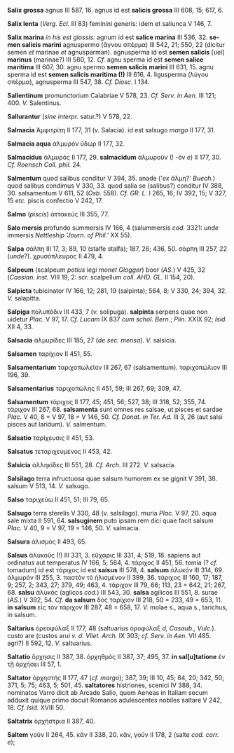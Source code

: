 **Salix grossa** agnus III 587, 16. agnus id est **salicis grossa** III
608, 15; 617, 6.

**Salix lenta** (*Verg. Ecl.* III 83) feminini generis: idem et
saliunca V 146, 7.

**Salix marina** *in his est glossis:* agnum id est **salice marina**
III 536, 32. **se­men salicis marini** agnuspermo (ἄγνου σπέρμα) III 542,
21; 550, 22 (dicitur semen *et* marinae *et* agnusparman). agnusperma id
est **semen salicis** [uel] **marinus** (marinae?) III 580, 12. *Cf.*
agnu sperma id est **semen salice maritima** III 607, 30. agnu spermo
**semen salicis marini** III 631, 15. agnu sperma id est **semen salicis
maritima (!)** III 616, 4. ligusperma (λύγου σπέρμα), agnusperma III
547, 38. *Cf. Diosc.* I 134.

**Sallentinum** promunctorium Calabriae V 578, 23. *Cf. Serv. in Aen.*
III 121; 400. *V.* Salentinus.

**Sallurantur** (*sine interpr.* satur.?) V 578, 22.

**Salmacia** Ἀμφιτρίτη II 177, 31 (*v.* Salacia). id est salsugo *margo*
II 177, 31.

**Salmacia aqua** ἁλμυρὸν ὕδωρ II 177, 32.

**Salmacidus** ἁλμυρός II 177, 29. **salmacidum** ἁλμυροῦν (! -όν *e*)
II 177, 30. *Cf. Roensch Coll. phil.* 24.

**Salmentum** quod salibus conditur V 394, 35. anade ('*ex* ἅλμη?'
*Buech.*) quod salibus condimus V 330, 33. quod salia se (salibus?)
conditur IV 388, 30. salsamentum V 611, 52 (*Osb.* 558). *Cf. GR. L.* I
265, 16; IV 392, 15; V 327, 15 *etc.* piscis confectio V 242, 17.

**Salmo** (*piscis*) ἀττακεύς III 355, 77.

**Salo mersis** profundo summersis IV 166, 4 (salummersis *cod.* 3321:
*unde* immersis *Nettleship 'Journ. of Phil.'* XX 55).

**Salpa** σάλπη III 17, 3; 89, 10 (stalfe stalfa); 187, 26; 436, 50.
σάρπη III 257, 22 (*unde*?). χρυσόπλευρος II 479, 4.

**Salpeum** (scalpeum *potius legi monet Glogger*) boor (*AS.*) V 425,
32 (*Cassian. inst.* VIII 19, 2: *scr.* scalpellum *coll. AHD. GL.* II
154, 20).

**Salpicta** tubicinator IV 166, 12; 281, 19 (salpinta); 564, 8; V 330,
24; 394, 32. *V.* salapitta.

**Salpiga** πολυπόδιν III 433, 7 (*v.* solipuga). **salpinta** serpens
quae non uidetur *Plac.* V 97, 17. *Cf. Lucam* IX 837 *cum schol.
Bern.*; *Plin.* XXIX 92; *Isid.* XII 4, 33.

**Salsacia** ἁλμυρίδες III 185, 27 (*de sec. mensa*). *V.* salsicia.

**Salsamen** ταρίχιον II 451, 55.

**Salsamentarium** ταριχοπωλεῖον III 267, 67 (salsamentum). ταριχοπώλιον
III 196, 39.

**Salsamentarius** ταριχοπώλης II 451, 59; III 267, 69; 309, 47.

**Salsamentum** τάριχος II 177, 45; 451, 56; 527, 38; III 318, 52; 355,
74. τάριχον III 267, 68. **salsamenta** sunt omnes res salsae, ut pisces
et sardae *Plac.* V 40, 8 = V 97, 18 = V 146, 50. *Cf. Donat. in Ter.
Ad.* III 3, 26 (aut salsi pisces aut laridum). *V.* salmentum.

**Salsatio** ταρίχευσις II 451, 53.

**Salsatus** τεταριχευμένος II 453, 42.

**Salsicia** ἀλληκίδες III 551, 28. *Cf. Arch.* III 272. *V.* salsacia.

**Salsilago** terra infructuosa quae salsum humorem ex se gignit V 391,
38. salsum V 513, 14. *V.* salsugo.

**Salso** ταριχεύω II 451, 51; III 79, 65.

**Salsugo** terra sterelis V 330, 48 (*v.* salsilago). muria *Plac.* V
97, 20. aqua sale mixta II 591, 64. **salsuginem** puto ipsam rem dici
quae facit salsum *Plac.* V 40, 9 = V 97, 19 = 146, 50. *V.* salmacia.

**Salsura** ἁλισμός II 493, 65.

**Salsus** ἁλυκοῦς (!) III 331, 3. εὔχαρις III 331, 4; 519, 18. sapiens
aut ordinatus aut temperatus IV 166, 5; 564, 4. τάριχος II 451, 56.
tomia (? *cf.* tomadum) id est τάριχος id est **saisus** III 578, 4.
**salsum** ἁλυκόν III 314, 69. ἁλμυρόν III 255, 3. παστὸν τὸ ἡλισμένον
II 399, 36. τάριχος III 160, 17; 187, 9; 257, 2; 343, 27; 379, 49; 463,
4. τάριχον III 79, 66; 113, 23 = 642, 21; 267, 68. **salsu** ἁλυκός
(aglicos *cod.*) III 543, 30. **salsa** agilicos III 551, 8. surae
(*AS.*) V 392, 54. *Cf.* **da salsum** δὸς ταρίχιον III 218, 50 = 233,
49 = 653, 11. **in salsum** εἰς τὸν τάριχον III 287, 48 = 658, 17. *V.*
molae s., aqua s., tarichus, in salsum.

**Saltarius** ὀρεοφύλαξ II 177, 48 (saltuarius ὀροφύλαξ *d, Casaub.,
Vulc.*). custo are (custos arui *v. d. Vliet. Arch.* IX 303; *cf.
Serv. in Aen.* VII 485. agri?) II 592, 12. *V.* saltuarius.

**Saltatio** ὄρχησις II 387, 38. ὀρχηθμός II 387, 37; 495, 37. **in
sal[u]tatione** ἐν τῇ ὀρχήσει III 57, 1.

**Saltator** ὀρχηστής II 177, 47 (*cf. margo*); 387, 39; III 10, 45; 84,
20; 342, 50; 371, 5; 75; 463, 5; 501, 45. **saltatores** histriones,
scenici IV 388, 34. nominatos Varro dicit ab Arcade Salio, quem Aeneas
in Italiam secum adduxit quique primo docuit Romanos adulescentes
nobiles saltare V 242, 18. *Cf. Isid.* XVIII 50.

**Saltatrix** ὀρχήστρια II 387, 40.

**Saltem** γοῦν II 264, 45. κἄν II 338, 20. κἄν, γοῦν II 178, 2 (salte
*cod. corr. e*);

